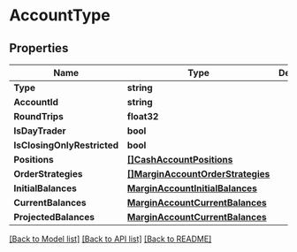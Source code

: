 # AccountType

## Properties

Name | Type | Description | Notes
------------ | ------------- | ------------- | -------------
**Type** | **string** |  | [optional] 
**AccountId** | **string** |  | [optional] 
**RoundTrips** | **float32** |  | [optional] 
**IsDayTrader** | **bool** |  | [optional] 
**IsClosingOnlyRestricted** | **bool** |  | [optional] 
**Positions** | [**[]CashAccountPositions**](CashAccount_positions.md) |  | [optional] 
**OrderStrategies** | [**[]MarginAccountOrderStrategies**](MarginAccount_orderStrategies.md) |  | [optional] 
**InitialBalances** | [**MarginAccountInitialBalances**](MarginAccount_initialBalances.md) |  | [optional] 
**CurrentBalances** | [**MarginAccountCurrentBalances**](MarginAccount_currentBalances.md) |  | [optional] 
**ProjectedBalances** | [**MarginAccountCurrentBalances**](MarginAccount_currentBalances.md) |  | [optional] 

[[Back to Model list]](../README.md#documentation-for-models) [[Back to API list]](../README.md#documentation-for-api-endpoints) [[Back to README]](../README.md)


